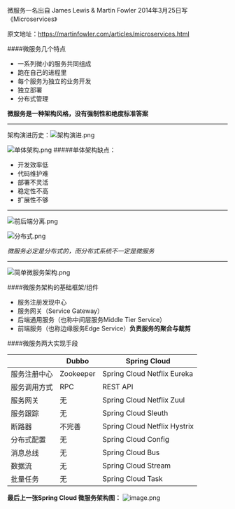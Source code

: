 微服务一名出自 James Lewis & Martin Fowler 2014年3月25日写《Microservices》

原文地址：https://martinfowler.com/articles/microservices.html

####微服务几个特点
* 一系列微小的服务共同组成
* 跑在自己的进程里
* 每个服务为独立的业务开发
* 独立部署
* 分布式管理

**微服务是一种架构风格，没有强制性和绝度标准答案**
***
架构演进历史：![架构演进.png](https://upload-images.jianshu.io/upload_images/12637001-453cfe248e781cf7.png?imageMogr2/auto-orient/strip%7CimageView2/2/w/1240)

![单体架构.png](https://upload-images.jianshu.io/upload_images/12637001-3f9b001dc2356278.png?imageMogr2/auto-orient/strip%7CimageView2/2/w/1240)
#####单体架构缺点：
* 开发效率低 
* 代码维护难
* 部署不灵活
* 稳定性不高
* 扩展性不够
***

![前后端分离.png](https://upload-images.jianshu.io/upload_images/12637001-1d6b683e17f81650.png?imageMogr2/auto-orient/strip%7CimageView2/2/w/1240)

![分布式.png](https://upload-images.jianshu.io/upload_images/12637001-6c1d50dce86202a1.png?imageMogr2/auto-orient/strip%7CimageView2/2/w/1240)

*微服务必定是分布式的，而分布式系统不一定是微服务*
***
![简单微服务架构.png](https://upload-images.jianshu.io/upload_images/12637001-ae3fa8cac9deab50.png?imageMogr2/auto-orient/strip%7CimageView2/2/w/1240)

####微服务架构的基础框架/组件
* 服务注册发现中心
* 服务网关（Service Gateway）
* 后端通用服务（也称中间层服务Middle Tier Service）
* 前端服务（也称边缘服务Edge Service）**负责服务的聚合与裁剪**

####微服务两大实现手段

|              | Dubbo     | Spring Cloud                 |
| ------------ | --------- | ---------------------------- |
| 服务注册中心 | Zookeeper | Spring Cloud Netflix Eureka  |
| 服务调用方式 | RPC       | REST API                     |
| 服务网关     | 无        | Spring Cloud Netflix Zuul    |
| 服务跟踪     | 无        | Spring Cloud Sleuth          |
| 断路器       | 不完善    | Spring Cloud Netflix Hystrix |
| 分布式配置   | 无        | Spring Cloud Config          |
| 消息总线     | 无        | Spring Cloud Bus             |
| 数据流       | 无        | Spring Cloud Stream          |
| 批量任务     | 无        | Spring Cloud Task            |

**最后上一张Spring Cloud 微服务架构图：**
![image.png](https://upload-images.jianshu.io/upload_images/12637001-9bd71afd111ecfea.png?imageMogr2/auto-orient/strip%7CimageView2/2/w/1240)





